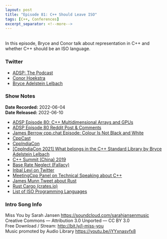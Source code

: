 ```yaml
---
layout: post
title: "Episode 81: C++ Should Leave ISO"
tags: [C++, Conferences]
excerpt_separator: <!--more-->
---
```


<div id="buzzsprout-player-10770183"></div><script src="https://www.buzzsprout.com/1501960/10770183-episode-81-c-should-leave-iso.js?container_id=buzzsprout-player-10770183&player=small" type="text/javascript" charset="utf-8"></script>

<br>In this episode, Bryce and Conor talk about representation in C++ and whether C++ should be an ISO language.
 
<!--more-->

### Twitter
 
* [ADSP: The Podcast](https://twitter.com/adspthepodcast)
* [Conor Hoekstra](https://twitter.com/code_report)
* [Bryce Adelstein Lelbach](https://twitter.com/blelbach)

### Show Notes
 
**Date Recorded:** 2022-06-04 <br>
**Date Released:** 2022-06-10
 
* [ADSP Episode 80: C++ Multidimensional Arrays and GPUs](https://adspthepodcast.com/2022/06/03/Episode-80.html)
* [ADSP Episode 80 Reddit Post & Comments](https://old.reddit.com/r/cpp/comments/v3zq7q/episode_80_c_multidimensional_arrays_and_gpus/)
* [James Berrow cpp.chat Episode: Colour Is Not Black and White](https://cpp.chat/69/)
* [CppCast](https://www.cppcast.com/)
* [CppIndiaCon](https://www.cppindia.co.in/conference/2021/conference_home/)
* [[CppIndiaCon 2021] What belongs in the C++ Standard Library by Bryce Adelstein Lelbach](https://www.youtube.com/watch?v=0RfDhejjXKk)
* [C++ Summit (China) 2019](http://cpp-summit.org/shanghai201911/en)
* [Base Rate Neglect (Fallacy)](https://en.wikipedia.org/wiki/Base_rate_fallacy)
* [Inbal Levi on Twitter](https://twitter.com/inbal_l)
* [MeetingCpp Panel on Technical Speaking about C++](https://www.youtube.com/watch?v=fFkcq5_FCe0) 
* [James Munn Tweet about Rust](https://twitter.com/bitshiftmask/status/1533043587679760386)
* [Rust Cargo (crates.io)](https://crates.io/)
* [List of ISO Programming Languages](https://www.iso.org/committee/45202/x/catalogue/)

### Intro Song Info
 
Miss You by Sarah Jansen https://soundcloud.com/sarahjansenmusic<br>
Creative Commons — Attribution 3.0 Unported — CC BY 3.0<br>
Free Download / Stream: http://bit.ly/l-miss-you<br>
Music promoted by Audio Library https://youtu.be/iYYxnasvfx8<br>